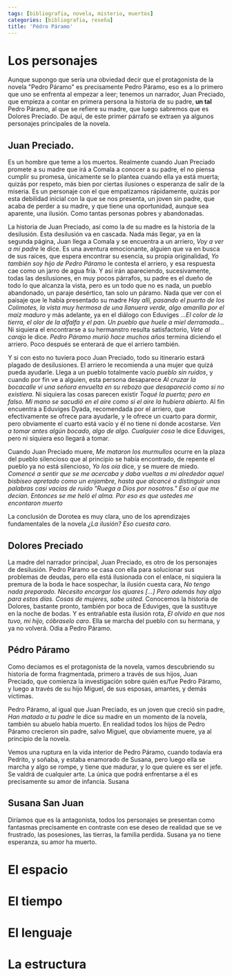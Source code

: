 ```yaml
---
tags: [bibliografia, novela, misterio, muertos]
categories: [bibliografia, reseña]
title: 'Pédro Páramo'
---
```


# Los personajes

Aunque supongo que sería una obviedad decir que el protagonista de la novela "Pedro Páramo" es precisamente Pedro Páramo, eso es a lo primero que uno se enfrenta al empezar a leer; tenemos un narrador, Juan Preciado, que empieza a contar en primera persona la historia de su padre, **un tal** Pedro Páramo, al que se refiere su madre, que luego sabremos que es Dolores Preciado. De aquí, de este primer párrafo se extraen ya algunos personajes principales de la novela. 

## Juan Preciado. 

Es un hombre que teme a los muertos. Realmente cuando Juan Preciado promete a su madre que irá a Comala a conocer a su padre, el no piensa cumplir su promesa, únicamente se lo plantea cuando ella ya está muerta; quizás por respeto, más bien por ciertas ilusiones o esperanza de salir de la miseria. Es un personaje con el que empatizamos rápidamente, quizás por esta debilidad inicial con la que se nos presenta, un joven sin padre, que acaba de perder a su madre, y que tiene una oportunidad, aunque sea aparente, una ilusión. Como tantas personas pobres y abandonadas.

La historia de Juan Preciado, así como la de su madre es la historia de la desilusión. Esta desilusión va en cascada. Nada más llegar, ya en la segunda página, Juan llega a Comala y se encuentra a un arriero, *Voy a ver a mi padre* le dice. Es una aventura emocionante, alguien que va en busca de sus raíces, que espera encontrar su esencia, su propia originalidad, *Yo también soy hijo de Pedro Páramo* le contesta el arriero, y esa respuesta cae como un jarro de agua fría. Y así irán apareciendo, sucesivamente, todas las desilusiones, en muy pocos párrafos, su padre es el dueño de todo lo que alcanza la vista, pero es un todo que no es nada, un pueblo abandonado, un paraje desértico, tan solo un páramo. Nada que ver con el paisaje que le había presentado su madre *Hay allí, pasando el puerto de los Colimotes, la vista muy hermosa de una llanuera verde, algo amarilla por el maíz maduro* y más adelante, ya en el diálogo con Eduviges *...El color de la tierra, el olor de la alfalfa y el pan. Un pueblo que huele a miel derramada...* Ni siquiera el encontrarse a su hermanstro resulta satisfactorio, *Vete al carajo* le dice. *Pedro Páramo murió hace muchos años* termina diciendo el arriero. Poco después se enterará de que el arriero también.

Y si con esto no tuviera poco Juan Preciado, todo su itinerario estará plagado de desilusiones. El arriero le recomienda a una mujer que quizá pueda ayudarle. Llega a un pueblo totalmente vacío *pueblo sin ruidos*, y cuando por fin ve a alguien, esta persona desaparece *Al cruzar la bocacalle vi una señora envuelta en su rebozo que desapareció como si no existiera*. Ni siquiera las cosas parecen existir *Toqué la puerta; pero en falso. Mi mano se sacudió en el aire como si el aire la hubiera abierto*. Al fin encuentra a Eduviges Dyada, recomendada por el arriero, que efectivamente se ofrece para ayudarle, y le ofrece un cuarto para dormir, pero obviamente el cuarto está vacío y él no tiene ni donde acostarse. *Ven a tomar antes algún bocado, algo de algo. Cualquier cosa* le dice Eduviges, pero ni siquiera eso llegará a tomar.

Cuando Juan Preciado muere, *Me mataron los murmullos* ocurre en la plaza del pueblo silencioso que al principio se había encontrado, de repente el pueblo ya no está silencioso, *Yo los oía* dice, y se muere de miedo. *Comencé a sentir que se me acercaba y daba vueltas a mi alrededor aquel bisbiseo apretado como un enjambre, hasta que alcancé a distinguir unas palabras casi vacías de ruido "Ruega a Dios por nosotros." Eso oí que me decían. Entonces se me heló el alma. Por eso es que ustedes me encontaron muerto*

La conclusión de Dorotea es muy clara, uno de los aprendizajes fundamentales de la novela *¿La ilusión? Eso cuesta caro*.

## Dolores Preciado

La madre del narrador principal, Juan Preciado, es otro de los personajes de desilusión. Pedro Páramo se casa con ella para solucionar sus problemas de deudas, pero ella está ilusionada con el enlace, ni siquiera la premura de la boda le hace sospechar, la ilusión cuesta cara, *No tengo nada preparado. Necesito encargar los ajuares [...] Pero además hay algo para estos días. Cosas de mujeres, sabe usted*. Conocemos la historia de Dolores, bastante pronto, también por boca de Eduviges, que la sustituye en la noche de bodas. Y es entrañable esta ilusión rota, *El olvido en que nos tuvo, mi hijo, cóbraselo caro*. Ella se marcha del pueblo con su hermana, y ya no volverá. Odia a Pedro Páramo.

## Pédro Páramo

Como decíamos es el protagonista de la novela, vamos descubriendo su historia de forma fragmentada, primero a través de sus hijos, Juan Preciado, que comienza la investigación sobre quién es/fue Pedro Páramo, y luego a través de su hijo Miguel, de sus esposas, amantes, y demás víctimas. 

Pedro Páramo, al igual que Juan Preciado, es un joven que creció sin padre, *Han matado a tu padre* le dice su madre en un momento de la novela, también su abuelo había muerto. En realidad todos los hijos de Pedro Páramo crecieron sin padre, salvo Miguel, que obviamente muere, ya al principio de la novela.

Vemos una ruptura en la vida interior de Pedro Páramo, cuando todavía era Pedrito, y soñaba, y estaba enamorado de Susana, pero luego ella se marcha y algo se rompe, y tiene que madurar, y lo que quiere es ser el jefe. Se valdrá de cualquier arte. La única que podrá enfrentarse a él es precisamente su amor de infancia. Susana

## Susana San Juan

Diríamos que es la antagonista, todos los personajes se presentan como fantasmas precisamente en contraste con ese deseo de realidad que se ve frustrado, las posesiones, las tierras, la familia perdida. Susana ya no tiene esperanza, su amor ha muerto.


# El espacio

# El tiempo

# El lenguaje

# La estructura 
